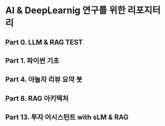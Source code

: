 # AI & DeepLearnig 연구를 위한 리포지터리

## Part 0. LLM & RAG TEST
## Part 1. 파이썬 기초
## Part 4. 야놀자 리뷰 요약 봇
## Part 8. RAG 아키텍처
## Part 13. 투자 어시스턴트 with sLM & RAG
